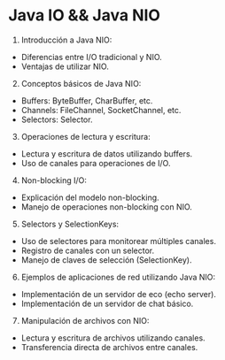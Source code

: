 # Java IO && Java NIO

1. Introducción a Java NIO:
  - Diferencias entre I/O tradicional y NIO.
  - Ventajas de utilizar NIO.
2. Conceptos básicos de Java NIO:
  - Buffers: ByteBuffer, CharBuffer, etc.
  - Channels: FileChannel, SocketChannel, etc.
  - Selectors: Selector.
3. Operaciones de lectura y escritura:
  - Lectura y escritura de datos utilizando buffers.
  - Uso de canales para operaciones de I/O.
4. Non-blocking I/O:
  - Explicación del modelo non-blocking.
  - Manejo de operaciones non-blocking con NIO.
5. Selectors y SelectionKeys:
  - Uso de selectores para monitorear múltiples canales.
  - Registro de canales con un selector.
  - Manejo de claves de selección (SelectionKey).
6. Ejemplos de aplicaciones de red utilizando Java NIO:
  - Implementación de un servidor de eco (echo server).
  - Implementación de un servidor de chat básico.
7. Manipulación de archivos con NIO:
  - Lectura y escritura de archivos utilizando canales.
  - Transferencia directa de archivos entre canales.

